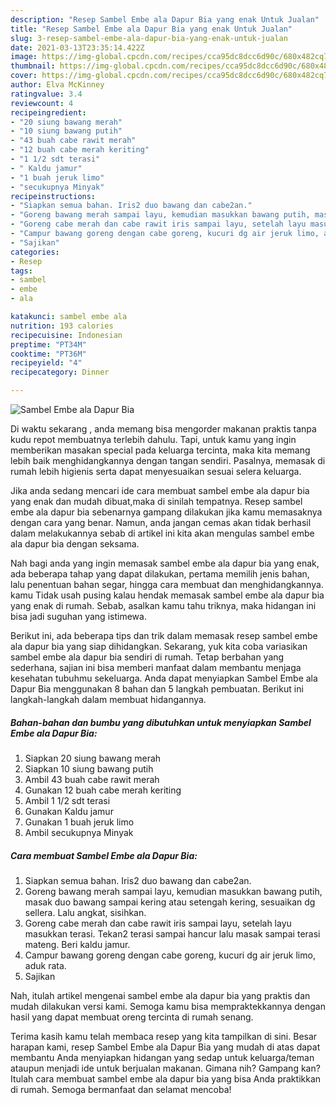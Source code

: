 ```yaml
---
description: "Resep Sambel Embe ala Dapur Bia yang enak Untuk Jualan"
title: "Resep Sambel Embe ala Dapur Bia yang enak Untuk Jualan"
slug: 3-resep-sambel-embe-ala-dapur-bia-yang-enak-untuk-jualan
date: 2021-03-13T23:35:14.422Z
image: https://img-global.cpcdn.com/recipes/cca95dc8dcc6d90c/680x482cq70/sambel-embe-ala-dapur-bia-foto-resep-utama.jpg
thumbnail: https://img-global.cpcdn.com/recipes/cca95dc8dcc6d90c/680x482cq70/sambel-embe-ala-dapur-bia-foto-resep-utama.jpg
cover: https://img-global.cpcdn.com/recipes/cca95dc8dcc6d90c/680x482cq70/sambel-embe-ala-dapur-bia-foto-resep-utama.jpg
author: Elva McKinney
ratingvalue: 3.4
reviewcount: 4
recipeingredient:
- "20 siung bawang merah"
- "10 siung bawang putih"
- "43 buah cabe rawit merah"
- "12 buah cabe merah keriting"
- "1 1/2 sdt terasi"
- " Kaldu jamur"
- "1 buah jeruk limo"
- "secukupnya Minyak"
recipeinstructions:
- "Siapkan semua bahan. Iris2 duo bawang dan cabe2an."
- "Goreng bawang merah sampai layu, kemudian masukkan bawang putih, masak duo bawang sampai kering atau setengah kering, sesuaikan dg sellera. Lalu angkat, sisihkan."
- "Goreng cabe merah dan cabe rawit iris sampai layu, setelah layu masukkan terasi. Tekan2 terasi sampai hancur lalu masak sampai terasi mateng. Beri kaldu jamur."
- "Campur bawang goreng dengan cabe goreng, kucuri dg air jeruk limo, aduk rata."
- "Sajikan"
categories:
- Resep
tags:
- sambel
- embe
- ala

katakunci: sambel embe ala 
nutrition: 193 calories
recipecuisine: Indonesian
preptime: "PT34M"
cooktime: "PT36M"
recipeyield: "4"
recipecategory: Dinner

---
```



![Sambel Embe ala Dapur Bia](https://img-global.cpcdn.com/recipes/cca95dc8dcc6d90c/680x482cq70/sambel-embe-ala-dapur-bia-foto-resep-utama.jpg)

Di waktu  sekarang , anda memang bisa mengorder makanan praktis tanpa kudu repot membuatnya terlebih dahulu. Tapi, untuk kamu yang ingin memberikan masakan special pada keluarga tercinta, maka kita memang lebih baik menghidangkannya dengan tangan sendiri. Pasalnya, memasak di rumah lebih higienis serta dapat menyesuaikan sesuai selera keluarga.

Jika anda sedang mencari ide cara membuat sambel embe ala dapur bia yang enak dan mudah dibuat,maka di sinilah tempatnya. Resep sambel embe ala dapur bia  sebenarnya gampang dilakukan jika kamu memasaknya dengan cara yang benar. Namun, anda jangan cemas akan tidak berhasil dalam melakukannya 
sebab di artikel ini kita akan mengulas sambel embe ala dapur bia dengan seksama.  



Nah bagi anda yang ingin memasak sambel embe ala dapur bia yang enak, ada beberapa tahap yang dapat dilakukan, pertama memilih jenis bahan, lalu penentuan bahan segar, hingga cara membuat dan menghidangkannya. kamu Tidak usah pusing kalau hendak memasak sambel embe ala dapur bia yang enak di rumah. Sebab, asalkan kamu  tahu triknya, maka hidangan ini bisa jadi suguhan yang istimewa.

Berikut ini, ada beberapa tips dan trik dalam memasak resep sambel embe ala dapur bia yang siap dihidangkan. Sekarang, yuk kita coba variasikan sambel embe ala dapur bia sendiri di rumah. Tetap berbahan yang sederhana, sajian ini bisa memberi manfaat dalam membantu menjaga kesehatan tubuhmu sekeluarga. Anda dapat menyiapkan Sambel Embe ala Dapur Bia menggunakan 8 bahan dan 5 langkah pembuatan. Berikut ini langkah-langkah dalam membuat hidangannya.

<!--inarticleads1-->

##### Bahan-bahan dan bumbu yang dibutuhkan untuk menyiapkan Sambel Embe ala Dapur Bia:

1. Siapkan 20 siung bawang merah
1. Siapkan 10 siung bawang putih
1. Ambil 43 buah cabe rawit merah
1. Gunakan 12 buah cabe merah keriting
1. Ambil 1 1/2 sdt terasi
1. Gunakan  Kaldu jamur
1. Gunakan 1 buah jeruk limo
1. Ambil secukupnya Minyak




<!--inarticleads2-->

##### Cara membuat Sambel Embe ala Dapur Bia:

1. Siapkan semua bahan. Iris2 duo bawang dan cabe2an.
1. Goreng bawang merah sampai layu, kemudian masukkan bawang putih, masak duo bawang sampai kering atau setengah kering, sesuaikan dg sellera. Lalu angkat, sisihkan.
1. Goreng cabe merah dan cabe rawit iris sampai layu, setelah layu masukkan terasi. Tekan2 terasi sampai hancur lalu masak sampai terasi mateng. Beri kaldu jamur.
1. Campur bawang goreng dengan cabe goreng, kucuri dg air jeruk limo, aduk rata.
1. Sajikan




Nah, itulah artikel mengenai  sambel embe ala dapur bia  yang praktis dan mudah dilakukan versi kami. Semoga kamu bisa mempraktekkannya dengan hasil yang dapat membuat oreng tercinta di rumah senang. 

Terima kasih kamu telah membaca resep yang kita tampilkan di sini. Besar harapan kami, resep  Sambel Embe ala Dapur Bia yang mudah di atas dapat membantu Anda menyiapkan hidangan yang sedap untuk keluarga/teman ataupun menjadi ide untuk berjualan makanan. Gimana nih? Gampang kan? Itulah cara membuat sambel embe ala dapur bia yang bisa Anda praktikkan di rumah. Semoga bermanfaat dan selamat mencoba!

